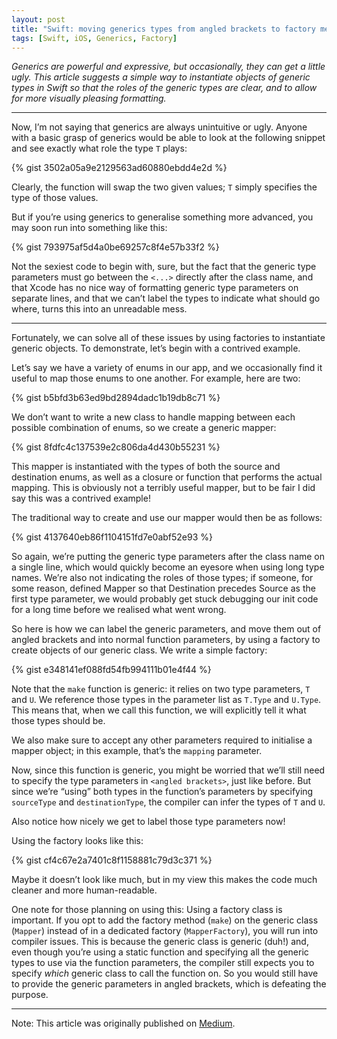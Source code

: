 ```yaml
---
layout: post
title: "Swift: moving generics types from angled brackets to factory method parameters"
tags: [Swift, iOS, Generics, Factory]
---
```


_Generics are powerful and expressive, but occasionally, they can get a little ugly. This article suggests a simple way to instantiate objects of generic types in Swift so that the roles of the generic types are clear, and to allow for more visually pleasing formatting._

---

Now, I’m not saying that generics are always unintuitive or ugly. Anyone with a basic grasp of generics would be able to look at the following snippet and see exactly what role the type `T` plays:

{% gist 3502a05a9e2129563ad60880ebdd4e2d %}

Clearly, the function will swap the two given values; `T` simply specifies the type of those values.

But if you’re using generics to generalise something more advanced, you may soon run into something like this:

{% gist 793975af5d4a0be69257c8f4e57b33f2 %}

Not the sexiest code to begin with, sure, but the fact that the generic type parameters must go between the `<...>` directly after the class name, and that Xcode has no nice way of formatting generic type parameters on separate lines, and that we can’t label the types to indicate what should go where, turns this into an unreadable mess.

---

Fortunately, we can solve all of these issues by using factories to instantiate generic objects. To demonstrate, let’s begin with a contrived example.

Let’s say we have a variety of enums in our app, and we occasionally find it useful to map those enums to one another. For example, here are two:

{% gist b5bfd3b63ed9bd2894dadc1b19db8c71 %}

We don’t want to write a new class to handle mapping between each possible combination of enums, so we create a generic mapper:

{% gist 8fdfc4c137539e2c806da4d430b55231 %}

This mapper is instantiated with the types of both the source and destination enums, as well as a closure or function that performs the actual mapping. This is obviously not a terribly useful mapper, but to be fair I did say this was a contrived example!

The traditional way to create and use our mapper would then be as follows:

{% gist 4137640eb86f1104151fd7e0abf52e93 %}

So again, we’re putting the generic type parameters after the class name on a single line, which would quickly become an eyesore when using long type names. We’re also not indicating the roles of those types; if someone, for some reason, defined Mapper so that Destination precedes Source as the first type parameter, we would probably get stuck debugging our init code for a long time before we realised what went wrong.

So here is how we can label the generic parameters, and move them out of angled brackets and into normal function parameters, by using a factory to create objects of our generic class. We write a simple factory:

{% gist e348141ef088fd54fb994111b01e4f44 %}

Note that the `make` function is generic: it relies on two type parameters, `T` and `U`. We reference those types in the parameter list as `T.Type` and `U.Type`. This means that, when we call this function, we will explicitly tell it what those types should be.

We also make sure to accept any other parameters required to initialise a mapper object; in this example, that’s the `mapping` parameter.

Now, since this function is generic, you might be worried that we’ll still need to specify the type parameters in `<angled brackets>`, just like before. But since we’re “using” both types in the function’s parameters by specifying `sourceType` and `destinationType`, the compiler can infer the types of `T` and `U`.

Also notice how nicely we get to label those type parameters now!

Using the factory looks like this:

{% gist cf4c67e2a7401c8f1158881c79d3c371 %}

Maybe it doesn’t look like much, but in my view this makes the code much cleaner and more human-readable.

One note for those planning on using this: Using a factory class is important. If you opt to add the factory method (`make`) on the generic class (`Mapper`) instead of in a dedicated factory (`MapperFactory`), you will run into compiler issues. This is because the generic class is generic (duh!) and, even though you’re using a static function and specifying all the generic types to use via the function parameters, the compiler still expects you to specify _which_ generic class to call the function on. So you would still have to provide the generic parameters in angled brackets, which is defeating the purpose.

---

Note: This article was originally published on [Medium](https://medium.com/@phlippie.bosman/swift-generics-moving-type-parameters-out-of-angled-brackets-and-into-factory-methods-a2f7f8b06961).